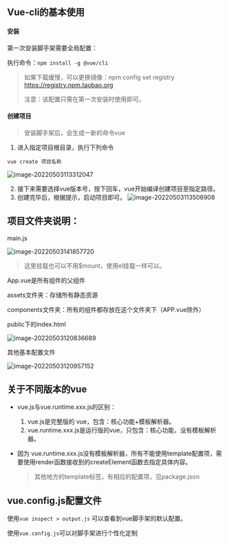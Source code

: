 ## Vue-cli的基本使用

#### 安装

第一次安装脚手架需要全局配置：

执行命令：`npm install -g @vue/cli`

> 如果下载缓慢，可以更换镜像：npm config set registry https://registry.npm.taobao.org
>
> 注意：该配置只需在第一次安装时使用即可。



#### 创建项目

> 安装脚手架后，会生成一新的命令vue

1. 进入指定项目根目录，执行下列命令

`vue create 项目名称`

![image-20220503113312047](F:\study_notes\前端\vue_notes\vue-cli的基本使用.assets\image-20220503113312047.png)

2. 接下来需要选择vue版本号，按下回车，vue开始编译创建项目至指定路径。
3. 创建完毕后，根据提示，启动项目即可。
                                                            ![image-20220503113506908](F:\study_notes\前端\vue_notes\image-20220503113506908.png) 





## 项目文件夹说明：

main.js

![image-20220503141857720](F:\study_notes\前端\vue_notes\vue-cli的基本使用.assets\image-20220503141857720.png)

> 这里挂载也可以不用$mount，使用el挂载一样可以。



App.vue是所有组件的父组件



assets文件夹：存储所有静态资源



components文件夹：所有的组件都存放在这个文件夹下（APP.vue除外）



public下的index.html

![image-20220503120836689](F:\study_notes\前端\vue_notes\vue-cli的基本使用.assets\image-20220503120836689.png)



其他基本配置文件

![image-20220503120957152](F:\study_notes\前端\vue_notes\vue-cli的基本使用.assets\image-20220503120957152.png)



## 关于不同版本的vue

- vue.js与vue.runtime.xxx.js的区别：

  1. vue.js是完整版的 vue，包含：核心功能+模板解析器。
  2. vue.runtime.xxx.js是运行版的vue，只包含：核心功能，没有模板解析器。

- 因为 vue.runtime.xxx.js没有模板解析器，所有不能使用template配置项，需要使用render函数接收到的createElement函数去指定具体内容。

  > 其他地方的template标签，有相应的配置项，见package.json



## vue.config.js配置文件

使用`vue inspect > output.js` 可以查看到vue脚手架的默认配置。

使用`vue.config.js`可以对脚手架进行个性化定制
